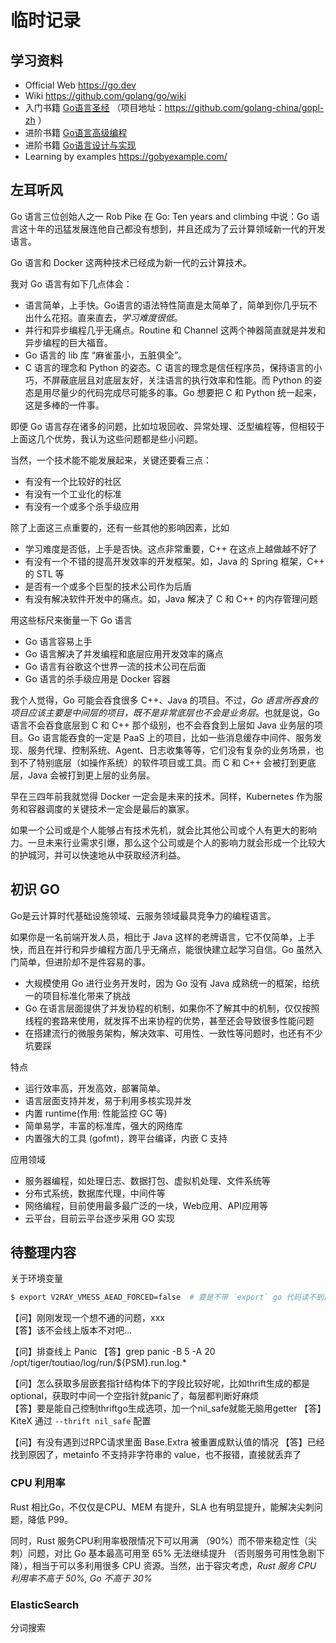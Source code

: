 # 临时记录


## 学习资料

* Official Web  https://go.dev
* Wiki https://github.com/golang/go/wiki
* 入门书籍 [Go语言圣经](http://books.studygolang.com/gopl-zh/) （项目地址：https://github.com/golang-china/gopl-zh ）
* 进阶书籍 [Go语言高级编程](https://chai2010.cn/advanced-go-programming-book/)
* 进阶书籍 [Go语言设计与实现](https://draveness.me/golang/)
* Learning by examples https://gobyexample.com/



## 左耳听风

Go 语言三位创始人之一 Rob Pike 在 Go: Ten years and climbing 中说：Go 语言这十年的迅猛发展连他自己都没有想到，并且还成为了云计算领域新一代的开发语言。


Go 语言和 Docker 这两种技术已经成为新一代的云计算技术。

我对 Go 语言有如下几点体会：

* 语言简单，上手快。Go语言的语法特性简直是太简单了，简单到你几乎玩不出什么花招。直来直去，*学习难度很低*。
* 并行和异步编程几乎无痛点。Routine 和 Channel 这两个神器简直就是并发和异步编程的巨大福音。
* Go 语言的 lib 库 “麻雀虽小，五脏俱全”。
* C 语言的理念和 Python 的姿态。C 语言的理念是信任程序员，保持语言的小巧，不屏蔽底层且对底层友好，关注语言的执行效率和性能。而 Python 的姿态是用尽量少的代码完成尽可能多的事。Go 想要把 C 和 Python 统一起来，这是多棒的一件事。

即便 Go 语言存在诸多的问题，比如垃圾回收、异常处理、泛型编程等，但相较于上面这几个优势，我认为这些问题都是些小问题。

当然，一个技术能不能发展起来，关键还要看三点：

* 有没有一个比较好的社区
* 有没有一个工业化的标准
* 有没有一个或多个杀手级应用

除了上面这三点重要的，还有一些其他的影响因素，比如

* 学习难度是否低，上手是否快。这点非常重要，C++ 在这点上越做越不好了
* 有没有一个不错的提高开发效率的开发框架。如，Java 的 Spring 框架，C++ 的 STL 等
* 是否有一个或多个巨型的技术公司作为后盾
* 有没有解决软件开发中的痛点。如，Java 解决了 C 和 C++ 的内存管理问题

用这些标尺来衡量一下 Go 语言

* Go 语言容易上手
* Go 语言解决了并发编程和底层应用开发效率的痛点
* Go 语言有谷歌这个世界一流的技术公司在后面
* Go 语言的杀手级应用是 Docker 容器

我个人觉得，Go 可能会吞食很多 C++、Java 的项目。不过，*Go 语言所吞食的项目应该主要是中间层的项目，既不是非常底层也不会是业务层*。也就是说，Go 语言不会吞食底层到 C 和 C++ 那个级别，也不会吞食到上层如 Java 业务层的项目。Go 语言能吞食的一定是 PaaS 上的项目，比如一些消息缓存中间件、服务发现、服务代理、控制系统、Agent、日志收集等等，它们没有复杂的业务场景，也到不了特别底层（如操作系统）的软件项目或工具。而 C 和 C++ 会被打到更底层，Java 会被打到更上层的业务层。

早在三四年前我就觉得 Docker 一定会是未来的技术。同样，Kubernetes 作为服务和容器调度的关键技术一定会是最后的赢家。

如果一个公司或是个人能够占有技术先机，就会比其他公司或个人有更大的影响力。一旦未来行业需求引爆，那么这个公司或是个人的影响力就会形成一个比较大的护城河，并可以快速地从中获取经济利益。




## 初识 GO

Go是云计算时代基础设施领域、云服务领域最具竞争力的编程语言。

如果你是一名前端开发人员，相比于 Java 这样的老牌语言，它不仅简单，上手快，而且在并行和异步编程方面几乎无痛点，能很快建立起学习自信。Go 虽然入门简单，但进阶却不是件容易的事。
* 大规模使用 Go 进行业务开发时，因为 Go 没有 Java 成熟统一的框架，给统一的项目标准化带来了挑战
* Go 在语言层面提供了并发协程的机制，如果你不了解其中的机制，仅仅按照线程的套路来使用，就发挥不出来协程的优势，甚至还会导致很多性能问题
* 在搭建流行的微服务架构，解决效率、可用性、一致性等问题时，也还有不少坑要踩


特点
  * 运行效率高，开发高效，部署简单。
  * 语言层面支持并发，易于利用多核实现并发
  * 内置 runtime(作用: 性能监控 GC 等)
  * 简单易学，丰富的标准库，强大的网络库
  * 内置强大的工具 (gofmt)，跨平台编译，内嵌 C 支持

应用领域
  * 服务器编程，如处理日志、数据打包、虚拟机处理、文件系统等
  * 分布式系统，数据库代理，中间件等
  * 网络编程，目前使用最多最广泛的一块，Web应用、API应用等
  * 云平台，目前云平台逐步采用 GO 实现




## 待整理内容

关于环境变量

```bash
$ export V2RAY_VMESS_AEAD_FORCED=false  # 要是不带 `export` go 代码读不到这个环境变量
```

【问】刚刚发现一个想不通的问题，xxx  
【答】该不会线上版本不对吧...

【问】排查线上 Panic
【答】grep panic -B 5 -A 20 /opt/tiger/toutiao/log/run/${PSM}.run.log.*

【问】怎么获取多层嵌套指针结构体下的字段比较好呢，比如thrift生成的都是optional，获取时中间一个空指针就panic了，每层都判断好麻烦  
【答】要是能自己控制thriftgo生成选项，加一个nil_safe就能无脑用getter
【答】KiteX 通过 `--thrift nil_safe` 配置


【问】有没有遇到过RPC请求里面 Base.Extra 被重置成默认值的情况
【答】已经找到原因了，metainfo 不支持非字符串的 value，也不报错，直接就丢弃了



### CPU 利用率

Rust 相比Go，不仅仅是CPU、MEM 有提升，SLA 也有明显提升，能解决尖刺问题，降低 P99。

同时，Rust 服务CPU利用率极限情况下可以用满 （90%）而不带来稳定性（尖刺）问题，对比 Go 基本最高可用至 65% 无法继续提升 （否则服务可用性急剧下降），相当于可以多利用很多 CPU 资源。当然，出于容灾考虑，*Rust 服务 CPU 利用率不高于 50%, Go 不高于 30%*

### ElasticSearch

分词搜索





